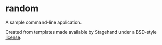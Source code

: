 # random

A sample command-line application.

Created from templates made available by Stagehand under a BSD-style
[license](https://github.com/dart-lang/stagehand/blob/master/LICENSE).
